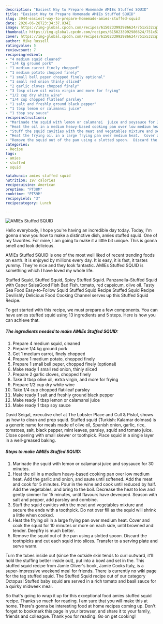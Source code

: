 ```yaml
---
description: "Easiest Way to Prepare Homemade AMIEs Stuffed SQUID"
title: "Easiest Way to Prepare Homemade AMIEs Stuffed SQUID"
slug: 3944-easiest-way-to-prepare-homemade-amies-stuffed-squid
date: 2020-06-28T23:34:37.834Z
image: https://img-global.cpcdn.com/recipes/6150233992986624/751x532cq70/amies-stuffed-squid-recipe-main-photo.jpg
thumbnail: https://img-global.cpcdn.com/recipes/6150233992986624/751x532cq70/amies-stuffed-squid-recipe-main-photo.jpg
cover: https://img-global.cpcdn.com/recipes/6150233992986624/751x532cq70/amies-stuffed-squid-recipe-main-photo.jpg
author: Mike Russell
ratingvalue: 5
reviewcount: 7
recipeingredient:
- "4 medium squid cleaned"
- "1/4 kg ground pork"
- "1 medium carrot finely chopped"
- "1 medium potato chopped finely"
- "1 small bell peper chopped finely optional"
- "1 small red onion thinly sliced"
- "2 garlic cloves chopped finely"
- "3 tbsp olive oil extra virgin and more for frying"
- "1/2 cup dry white wine"
- "1/4 cup chopped flatleaf parsley"
- "1 salt and freshly ground black pepper"
- "1 tbsp lemon or calamansi juice"
- "1 tbsp soy sauce"
recipeinstructions:
- "Marinade the squid with lemon or calamansi  juice and soysauce for 30 minutes."
- "Heat the oil in a medium heavy-based cooking pan over low medium heat.  Add the garlic and onion, and saute until softened.  Add the meat and cook for 5 minutes.  Pour in the wine and cook until reduced by half.  Add the vegetables, and bring to the boil.  Decrease the heat to low and gently simmer for 15 minutes, until flavours have deveoped.  Season with salt and pepper, add parsley and combine."
- "Stuff the squid cavities with the meat and vegetables mixture and secure the ends with a toothpick.  Do not over fill as the squid will shrink a little when cooked."
- "Heat the frying oil in a large frying pan over medium heat.  Cover and cook the squid for 10 minutes or more on each side, until browned and tender.  Deepfry is much better."
- "Remove the squid out of the pan using a slotted spoon.  Discard the toothpicks and cut each squid into slices. Transfer to a serving plate and serve warm."
categories:
- Recipe
tags:
- amies
- stuffed
- squid

katakunci: amies stuffed squid 
nutrition: 197 calories
recipecuisine: American
preptime: "PT38M"
cooktime: "PT59M"
recipeyield: "3"
recipecategory: Lunch

---
```



![AMIEs Stuffed SQUID](https://img-global.cpcdn.com/recipes/6150233992986624/751x532cq70/amies-stuffed-squid-recipe-main-photo.jpg)

Hello everybody, I hope you're having an incredible day today. Today, I'm gonna show you how to make a distinctive dish, amies stuffed squid. One of my favorites. For mine, I am going to make it a little bit unique. This is gonna smell and look delicious.

AMIEs Stuffed SQUID is one of the most well liked of recent trending foods on earth. It is enjoyed by millions every day. It is easy, it is fast, it tastes yummy. They're nice and they look fantastic. AMIEs Stuffed SQUID is something which I have loved my whole life.

Stuffed Squid, Stuffed Squid, Spicy Stuffed Squid. Panzanella-Stuffed Squid with Caper SalsaGood Fish Bad Fish. tomato, red capsicum, olive oil. Tasty Sea Food Easy-to-Follow Squid Stuffed Squid Recipe Stuffed Squid Recipe Devilishly Delicious Food Cooking Channel serves up this Stuffed Squid Recipe.


To get started with this recipe, we must prepare a few components. You can have amies stuffed squid using 13 ingredients and 5 steps. Here is how you can achieve that.

<!--inarticleads1-->

##### The ingredients needed to make AMIEs Stuffed SQUID:

1. Prepare 4 medium squid, cleaned
1. Prepare 1/4 kg ground pork
1. Get 1 medium carrot, finely chopped
1. Prepare 1 medium potato, chopped finely
1. Prepare 1 small bell peper, chopped finely (optional)
1. Make ready 1 small red onion, thinly sliced
1. Prepare 2 garlic cloves, chopped finely
1. Take 3 tbsp olive oil, extra virgin, and more for frying
1. Prepare 1/2 cup dry white wine
1. Take 1/4 cup chopped flat-leaf parsley
1. Make ready 1 salt and freshly ground black pepper
1. Make ready 1 tbsp lemon or calamansi juice
1. Make ready 1 tbsp soy sauce


David Seigal, executive chef at The Lobster Place and Cull &amp; Pistol, shows us how to clean and prep squid. Stuffed squid (Turkish: Kalamar dolması) is a generic name for meals made of olive oil, Spanish onion, garlic, rice, tomatoes, salt, black pepper, mint leaves, parsley, squid and tomato juice. Close opening with small skewer or toothpick. Place squid in a single layer in a well-greased baking. 

<!--inarticleads2-->

##### Steps to make AMIEs Stuffed SQUID:

1. Marinade the squid with lemon or calamansi  juice and soysauce for 30 minutes.
1. Heat the oil in a medium heavy-based cooking pan over low medium heat.  Add the garlic and onion, and saute until softened.  Add the meat and cook for 5 minutes.  Pour in the wine and cook until reduced by half.  Add the vegetables, and bring to the boil.  Decrease the heat to low and gently simmer for 15 minutes, until flavours have deveoped.  Season with salt and pepper, add parsley and combine.
1. Stuff the squid cavities with the meat and vegetables mixture and secure the ends with a toothpick.  Do not over fill as the squid will shrink a little when cooked.
1. Heat the frying oil in a large frying pan over medium heat.  Cover and cook the squid for 10 minutes or more on each side, until browned and tender.  Deepfry is much better.
1. Remove the squid out of the pan using a slotted spoon.  Discard the toothpicks and cut each squid into slices. Transfer to a serving plate and serve warm.


Turn the tubes inside out (since the outside skin tends to curl outward, it&#39;ll hold the stuffing better inside out), put into a bowl and set in the. This stuffed squid recipe from Jamie Oliver&#39;s book, Jamie Cooks Italy, is a super-impressive weekend meal for friends. There is currently no wiki page for the tag stuffed squid. The Stuffed Squid recipe out of our category Octopus! Stuffed baby squid are served in a rich tomato and basil sauce for a quirky midweek meal. 

So that's going to wrap it up for this exceptional food amies stuffed squid recipe. Thanks so much for reading. I am sure that you will make this at home. There's gonna be interesting food at home recipes coming up. Don't forget to bookmark this page in your browser, and share it to your family, friends and colleague. Thank you for reading. Go on get cooking!
